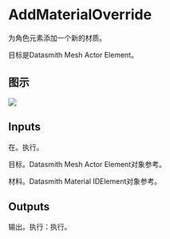 # AddMaterialOverride

为角色元素添加一个新的材质。

目标是Datasmith Mesh Actor Element。

## 图示

![]($-20221218-18363588.png)

## Inputs

在。执行。

目标。Datasmith Mesh Actor Element对象参考。

材料。Datasmith Material IDElement对象参考。 

## Outputs

输出。执行：执行。
